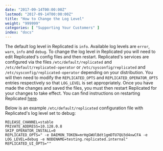 ```yaml
---
date: "2017-09-14T00:00:00Z"
lastmod: "2017-09-14T00:00:00Z"
title: "How to Change the Log Level"
weight: "999999"
categories: [ "Supporting Your Customers" ]
index: "docs"
---
```


The default log level in Replicated is `info`. Available log levels are `error`, `warn`, `info` and `debug`. To change the log level in Replicated you will need to edit Replicated's config files and then restart. Replicated's services are configured via the files `/etc/default/replicated` and `/etc/default/replicated-operator` or `/etc/sysconfig/replicated` and `/etc/sysconfig/replicated-operator` depending on your distribution. You will then need to modify the `REPLICATED_OPTS` and `REPLICATED_OPERATOR_OPTS` entries respectively so that `LOG_LEVEL` is set appropriately. Once you have made the changes and saved the files, you must then restart Replicated for your changes to take effect. You can find instructions on restarting Replicated [here](/docs/distributing-an-application/installing-via-script/#restarting-replicated).

Below is an example `/etc/default/replicated` configuration file with Replicated's log level set to debug:

```
RELEASE_CHANNEL=stable
PRIVATE_ADDRESS=10.128.0.8
SKIP_OPERATOR_INSTALL=0
REPLICATED_OPTS=" -e DAEMON_TOKEN=mrHgGWUlBdt1gmDTU7QU3d4xwCFA -e LOG_LEVEL=debug -e NODENAME=testing.replicated.internal"
REPLICATED_UI_OPTS=""
```
